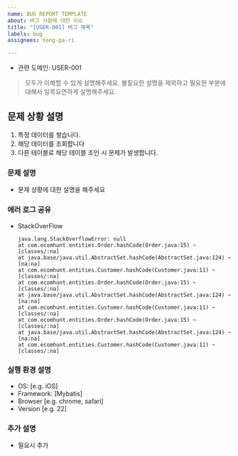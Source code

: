 ```yaml
---
name: BUG REPORT TEMPLATE
about: 버그 사항에 대한 이슈
title: "[USER-001] 버그 제목"
labels: bug
assignees: Yong-ga-ri

---
```


- 관련 도메인: USER-001

>
> 모두가 이해할 수 있게 설명해주세요.
> 불필요한 설명을 제외하고 필요한 부분에 대해서 일목요연하게 설명해주세요.
>

## 문제 상황 설명
1. 특정 데이터를 쌓습니다.
2. 해당 데이터를 조회합니다
3. 다른 테이블로 해당 테이블 조인 시 문제가 발생합니다.

### 문제 설명
- 문제 상황에 대한 설명을 해주세요

### 에러 로그 공유
- StackOverFlow
  ```
  java.lang.StackOverflowError: null
  at com.ecomhunt.entities.Order.hashCode(Order.java:15) ~[classes/:na]
  at java.base/java.util.AbstractSet.hashCode(AbstractSet.java:124) ~[na:na]
  at com.ecomhunt.entities.Customer.hashCode(Customer.java:11) ~[classes/:na]
  at com.ecomhunt.entities.Order.hashCode(Order.java:15) ~[classes/:na]
  at java.base/java.util.AbstractSet.hashCode(AbstractSet.java:124) ~[na:na]
  at com.ecomhunt.entities.Customer.hashCode(Customer.java:11) ~[classes/:na]
  at com.ecomhunt.entities.Order.hashCode(Order.java:15) ~[classes/:na]
  at java.base/java.util.AbstractSet.hashCode(AbstractSet.java:124) ~[na:na]
  at com.ecomhunt.entities.Customer.hashCode(Customer.java:11) ~[classes/:na]
  ```

### 실행 환경 설명
- OS: [e.g. iOS]
- Framework: [Mybatis]
- Browser [e.g. chrome, safari]
- Version [e.g. 22]

### 추가 설명
- 필요시 추가
